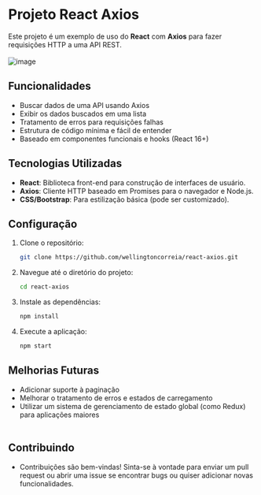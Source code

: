 # Projeto React Axios

Este projeto é um exemplo de uso do **React** com **Axios** para fazer requisições HTTP a uma API REST.
<br> <br>
![image](https://github.com/user-attachments/assets/07659ff5-e786-4f44-9d9d-1e0b64391bca)


## Funcionalidades

- Buscar dados de uma API usando Axios
- Exibir os dados buscados em uma lista
- Tratamento de erros para requisições falhas
- Estrutura de código mínima e fácil de entender
- Baseado em componentes funcionais e hooks (React 16+)

## Tecnologias Utilizadas

- **React**: Biblioteca front-end para construção de interfaces de usuário.
- **Axios**: Cliente HTTP baseado em Promises para o navegador e Node.js.
- **CSS/Bootstrap**: Para estilização básica (pode ser customizado).

## Configuração

1. Clone o repositório:
   ```bash
   git clone https://github.com/wellingtoncorreia/react-axios.git
   ```
2. Navegue até o diretório do projeto:
   ```bash
   cd react-axios
   ```
3. Instale as dependências:
   ```bash
   npm install
   ```
4. Execute a aplicação:
   ```bash
   npm start
   ```
## Melhorias Futuras
- Adicionar suporte à paginação
- Melhorar o tratamento de erros e estados de carregamento
- Utilizar um sistema de gerenciamento de estado global (como Redux) para aplicações maiores
<br><br>
## Contribuindo
- Contribuições são bem-vindas! Sinta-se à vontade para enviar um pull request ou abrir uma issue se encontrar bugs ou quiser adicionar novas funcionalidades.


